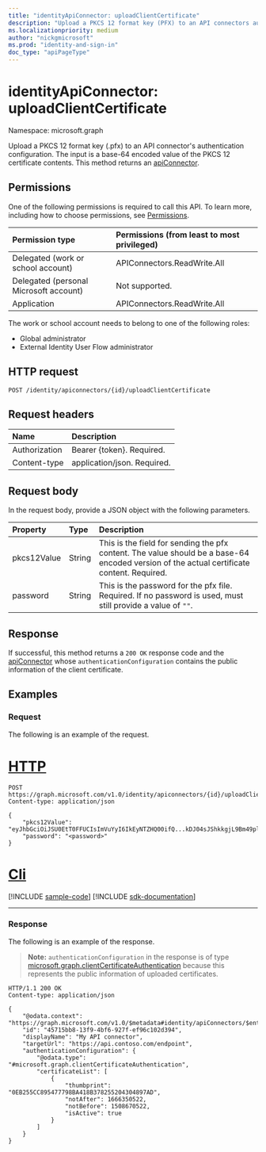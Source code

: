 ```yaml
---
title: "identityApiConnector: uploadClientCertificate"
description: "Upload a PKCS 12 format key (PFX) to an API connectors authentication configuration."
ms.localizationpriority: medium
author: "nickgmicrosoft"
ms.prod: "identity-and-sign-in"
doc_type: "apiPageType"
---
```


# identityApiConnector: uploadClientCertificate

Namespace: microsoft.graph

Upload a PKCS 12 format key (.pfx) to an API connector's authentication configuration. The input is a base-64 encoded value of the PKCS 12 certificate contents. This method returns an [apiConnector](../resources/identityApiConnector.md).

## Permissions

One of the following permissions is required to call this API. To learn more, including how to choose permissions, see [Permissions](/graph/permissions-reference).

| Permission type                        | Permissions (from least to most privileged) |
| :------------------------------------- | :------------------------------------------ |
| Delegated (work or school account)     | APIConnectors.ReadWrite.All |
| Delegated (personal Microsoft account) | Not supported.  |
| Application                            | APIConnectors.ReadWrite.All |

The work or school account needs to belong to one of the following roles:

* Global administrator
* External Identity User Flow administrator

## HTTP request

<!-- { "blockType": "ignored" } -->

```http
POST /identity/apiconnectors/{id}/uploadClientCertificate
```

## Request headers

| Name          | Description   |
|:--------------|:--------------|
| Authorization | Bearer {token}. Required. |
| Content-type  | application/json. Required. |

## Request body

In the request body, provide a JSON object with the following parameters.

|Property|Type|Description|
|:---|:---|:---|
|pkcs12Value|String| This is the field for sending the pfx content. The value should be a base-64 encoded version of the actual certificate content. Required.|
|password|String| This is the password for the pfx file. Required. If no password is used, must still provide a value of `""`.|

## Response

If successful, this method returns a `200 OK` response code and the [apiConnector](../resources/identityApiConnector.md) whose `authenticationConfiguration` contains the public information of the client certificate.

## Examples

### Request

The following is an example of the request.


# [HTTP](#tab/http)
<!-- {
  "blockType": "request",
  "name": "identityapiconnector_uploadclientcertificate"
}-->

```http
POST https://graph.microsoft.com/v1.0/identity/apiconnectors/{id}/uploadClientCertificate
Content-type: application/json

{
    "pkcs12Value": "eyJhbGciOiJSU0EtT0FFUCIsImVuYyI6IkEyNTZHQ00ifQ...kDJ04sJShkkgjL9Bm49plA",
    "password": "<password>"
}
```

# [Cli](#tab/cli)
[!INCLUDE [sample-code](../includes/snippets/cli/identityapiconnector-uploadclientcertificate-cli-snippets.md)]
[!INCLUDE [sdk-documentation](../includes/snippets/snippets-sdk-documentation-link.md)]

---

### Response

The following is an example of the response.

> **Note:** `authenticationConfiguration` in the response is of type [microsoft.graph.clientCertificateAuthentication](../resources/clientcertificateauthentication.md) because this represents the public information of uploaded certificates.

<!-- {
  "blockType": "response",
  "truncated": true,
  "@odata.type": "microsoft.graph.identityApiConnector"
}
-->

```http
HTTP/1.1 200 OK
Content-type: application/json

{
    "@odata.context": "https://graph.microsoft.com/v1.0/$metadata#identity/apiConnectors/$entity",
    "id": "45715bb8-13f9-4bf6-927f-ef96c102d394",
    "displayName": "My API connector",
    "targetUrl": "https://api.contoso.com/endpoint",
    "authenticationConfiguration": {
        "@odata.type": "#microsoft.graph.clientCertificateAuthentication",
        "certificateList": [
            {
                "thumbprint": "0EB255CC895477798BA418B378255204304897AD",
                "notAfter": 1666350522,
                "notBefore": 1508670522,
                "isActive": true
            }
        ]
    }
}
```

<!-- uuid: 16cd6b66-4b1a-43a1-adaf-3a886856ed982019-02-04 14:57:30 UTC -->
<!-- {
  "type": "#page.annotation",
  "description": "identityApiConnector: uploadClientCertificate",
  "keywords": "",
  "section": "documentation",
  "tocPath": ""
}-->
